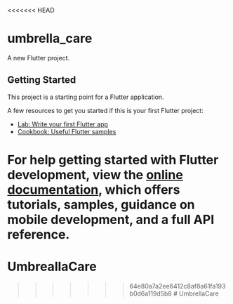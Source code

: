 <<<<<<< HEAD
# umbrella_care

A new Flutter project.

## Getting Started

This project is a starting point for a Flutter application.

A few resources to get you started if this is your first Flutter project:

- [Lab: Write your first Flutter app](https://docs.flutter.dev/get-started/codelab)
- [Cookbook: Useful Flutter samples](https://docs.flutter.dev/cookbook)

For help getting started with Flutter development, view the
[online documentation](https://docs.flutter.dev/), which offers tutorials,
samples, guidance on mobile development, and a full API reference.
=======
# UmbreallaCare
>>>>>>> 64e80a7a2ee6412c8af8a61fa193b0d6a119d5b8
#   U m b r e l l a C a r e  
 
